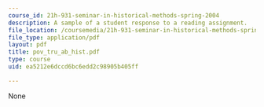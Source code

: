 ```yaml
---
course_id: 21h-931-seminar-in-historical-methods-spring-2004
description: A sample of a student response to a reading assignment.
file_location: /coursemedia/21h-931-seminar-in-historical-methods-spring-2004/ea5212e6dccd6bc6edd2c98905b405ff_pov_tru_ab_hist.pdf
file_type: application/pdf
layout: pdf
title: pov_tru_ab_hist.pdf
type: course
uid: ea5212e6dccd6bc6edd2c98905b405ff

---
```

None